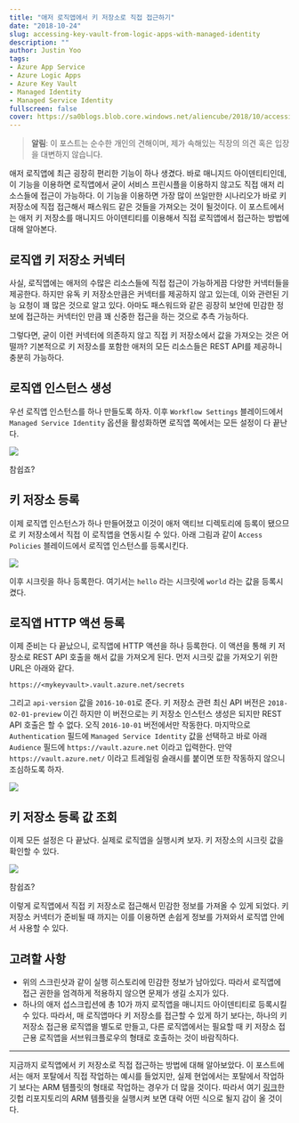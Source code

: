 ```yaml
---
title: "애저 로직앱에서 키 저장소로 직접 접근하기"
date: "2018-10-24"
slug: accessing-key-vault-from-logic-apps-with-managed-identity
description: ""
author: Justin Yoo
tags:
- Azure App Service
- Azure Logic Apps
- Azure Key Vault
- Managed Identity
- Managed Service Identity
fullscreen: false
cover: https://sa0blogs.blob.core.windows.net/aliencube/2018/10/accessing-key-vault-from-logic-apps-with-managed-identity-00.png
---
```


> **알림**: 이 포스트는 순수한 개인의 견해이며, 제가 속해있는 직장의 의견 혹은 입장을 대변하지 않습니다.

애저 로직앱에 최근 굉장히 편리한 기능이 하나 생겼다. 바로 매니지드 아이덴티티인데, 이 기능을 이용하면 로직앱에서 굳이 서비스 프린시플을 이용하지 않고도 직접 애저 리소스들에 접근이 가능하다. 이 기능을 이용하면 가장 많이 쓰일만한 시나리오가 바로 키 저장소에 직접 접근해서 패스워드 같은 것들을 가져오는 것이 될것이다. 이 포스트에서는 애저 키 저장소를 매니지드 아이덴티티를 이용해서 직접 로직앱에서 접근하는 방법에 대해 알아본다.

## 로직앱 키 저장소 커넥터

사실, 로직앱에는 애저의 수많은 리소스들에 직접 접근이 가능하게끔 다양한 커넥터들을 제공한다. 하지만 유독 키 저장소만큼은 커넥터를 제공하지 않고 있는데, 이와 관련된 기능 요청이 꽤 많은 것으로 알고 있다. 아마도 패스워드와 같은 굉장히 보안에 민감한 정보에 접근하는 커넥터인 만큼 꽤 신중한 접근을 하는 것으로 추측 가능하다.

그렇다면, 굳이 이런 커넥터에 의존하지 않고 직접 키 저장소에서 값을 가져오는 것은 어떨까? 기본적으로 키 저장소를 포함한 애저의 모든 리소스들은 REST API를 제공하니 충분히 가능하다.

## 로직앱 인스턴스 생성

우선 로직앱 인스턴스를 하나 만들도록 하자. 이후 `Workflow Settings` 블레이드에서 `Managed Service Identity` 옵션을 활성화하면 로직앱 쪽에서는 모든 설정이 다 끝난다.

![](https://sa0blogs.blob.core.windows.net/aliencube/2018/10/accessing-key-vault-from-logic-apps-with-managed-identity-01.png)

참쉽죠?

## 키 저장소 등록

이제 로직앱 인스턴스가 하나 만들어졌고 이것이 애저 액티브 디렉토리에 등록이 됐으므로 키 저장소에서 직접 이 로직앱을 연동시킬 수 있다. 아래 그림과 같이 `Access Policies` 블레이드에서 로직앱 인스턴스를 등록시킨다.

![](https://sa0blogs.blob.core.windows.net/aliencube/2018/10/accessing-key-vault-from-logic-apps-with-managed-identity-02.png)

이후 시크릿을 하나 등록한다. 여기서는 `hello` 라는 시크릿에 `world` 라는 값을 등록시켰다.

## 로직앱 HTTP 액션 등록

이제 준비는 다 끝났으니, 로직앱에 HTTP 액션을 하나 등록한다. 이 액션을 통해 키 저장소로 REST API 호출을 해서 값을 가져오게 된다. 먼저 시크릿 값을 가져오기 위한 URL은 아래와 같다.

```
https://<mykeyvault>.vault.azure.net/secrets

```

그리고 `api-version` 값을 `2016-10-01`로 준다. 키 저장소 관련 최신 API 버전은 `2018-02-01-preview` 이긴 하지만 이 버전으로는 키 저장소 인스턴스 생성은 되지만 REST API 호출은 할 수 없다. 오직 `2016-10-01` 버전에서만 작동한다. 마지막으로 `Authentication` 필드에 `Managed Service Identity` 값을 선택하고 바로 아래 `Audience` 필드에 `https://vault.azure.net` 이라고 입력한다. 만약 `https://vault.azure.net/` 이라고 트레일링 슬래시를 붙이면 또한 작동하지 않으니 조심하도록 하자.

![](https://sa0blogs.blob.core.windows.net/aliencube/2018/10/accessing-key-vault-from-logic-apps-with-managed-identity-03.png)

## 키 저장소 등록 값 조회

이제 모든 설정은 다 끝났다. 실제로 로직앱을 실행시켜 보자. 키 저장소의 시크릿 값을 확인할 수 있다.

![](https://sa0blogs.blob.core.windows.net/aliencube/2018/10/accessing-key-vault-from-logic-apps-with-managed-identity-04.png)

참쉽죠?

이렇게 로직앱에서 직접 키 저장소로 접근해서 민감한 정보를 가져올 수 있게 되었다. 키 저장소 커넥터가 준비될 때 까지는 이를 이용하면 손쉽게 정보를 가져와서 로직앱 안에서 사용할 수 있다.

## 고려할 사항

- 위의 스크린샷과 같이 실행 히스토리에 민감한 정보가 남아있다. 따라서 로직앱에 접근 권한을 엄격하게 적용하지 않으면 문제가 생길 소지가 있다.
- 하나의 애저 섭스크립션에 총 10가 까지 로직앱을 매니지드 아이덴티티로 등록시킬 수 있다. 따라서, 매 로직앱마다 키 저장소를 접근할 수 있게 하기 보다는, 하나의 키 저장소 접근용 로직앱을 별도로 만들고, 다른 로직앱에서는 필요할 때 키 저장소 접근용 로직앱을 서브워크플로우의 형태로 호출하는 것이 바람직하다.

* * *

지금까지 로직앱에서 키 저장소로 직접 접근하는 방법에 대해 알아보았다. 이 포스트에서는 애저 포탈에서 직접 작업하는 예시를 들었지만, 실제 현업에서는 포탈에서 작업하기 보다는 ARM 템플릿의 형태로 작업하는 경우가 더 많을 것이다. 따라서 여기 [링크](https://github.com/devkimchi/Key-Vault-from-Logic-Apps)한 깃헙 리포지토리의 ARM 템플릿을 실행시켜 보면 대략 어떤 식으로 될지 감이 올 것이다.
